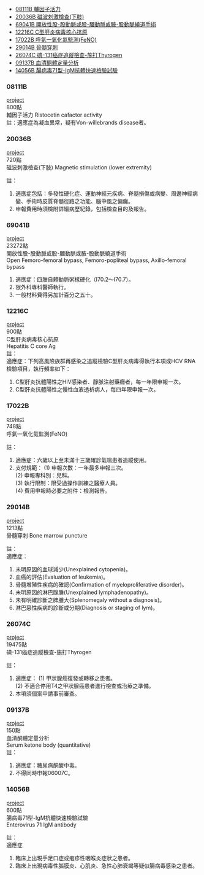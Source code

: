 - [08111B 輔因子活力](#08111B)
- [20036B 磁波刺激檢查(下肢)](#20036B)
- [69041B 開放性股-股動脈或股-膕動脈或腋-股動脈繞道手術](#69041B)
- [12216C C型肝炎病毒核心抗原](#12216C)
- [17022B 呼氣一氧化氮監測(FeNO)](#17022B)
- [29014B 骨髓穿刺](#29014B)
- [26074C 碘-131癌症追蹤檢查-施打Thyrogen](#26074C)
- [09137B 血清酮體定量分析](#09137B)
- [14056B 腸病毒71型-IgM抗體快速檢驗試驗](#14056B)



### 08111B
[project](https://github.com/ITRI-BDL-D/CQL-Project-template/tree/08111B)  
800點  
輔因子活力 Ristocetin cafactor activity  
註：適應症為凝血異常，疑有Von-willebrands disease者。


### 20036B
[project](https://github.com/ITRI-BDL-D/CQL-Project-template/tree/20036B)  
720點  
磁波刺激檢查(下肢)
Magnetic stimulation (lower extremity)  

註：
1. 適應症包括：多發性硬化症、運動神經元疾病、脊髓損傷或病變、周邊神經病變、手術時皮質脊髓徑路之功能、腦中風之偏癱。 
2. 申報費用時須檢附詳細病歷紀錄，包括檢查目的及報告。

### 69041B
[project](https://github.com/ITRI-BDL-D/CQL-Project-template/tree/69041B)  
23272點  
開放性股-股動脈或股-膕動脈或腋-股動脈繞道手術  
Open Femoro-femoral bypass, Femoro-popliteal bypass, Axillo-femoral bypass  
1. 適應症：四肢自體動脈粥樣硬化（I70.2～I70.7）。
2. 限外科專科醫師執行。
3. 一般材料費得另加計百分之五十。

### 12216C
[project](https://github.com/ITRI-BDL-D/CQL-Project-template/tree/D100LS-522--12216c)  
900點  
C型肝炎病毒核心抗原  
Hepatitis C core Ag  
註：  
適應症：下列高風險族群再感染之追蹤檢驗C型肝炎病毒得執行本項或HCV RNA檢驗項目，執行頻率如下：
1. C型肝炎抗體陽性之HIV感染者、靜脈注射藥癮者，每一年限申報一次。
2. C型肝炎抗體陽性之慢性血液透析病人，每四年限申報一次。

### 17022B
[project](https://github.com/ITRI-BDL-D/CQL-Project-template/tree/D100LS-549-17022B-%E5%91%BC%E6%B0%A3%E4%B8%80%E6%B0%A7%E5%8C%96%E6%B0%AE%E7%9B%A3%E6%B8%AC(FeNO))  
748點  
呼氣一氧化氮監測(FeNO)  

註：  
1. 適應症：六歲以上至未滿十三歲確診氣喘患者追蹤使用。
2. 支付規範：
(1) 申報次數：一年最多申報三次。  
(2) 申報專科別：兒科。  
(3) 執行限制：限受過操作訓練之醫療人員。  
(4) 費用申報時必要之附件：檢測報告。  

### 29014B
[project](https://github.com/ITRI-BDL-D/CQL-Project-template/tree/D100LS-551-29014B)  
1213點  
骨髓穿刺 Bone marrow puncture  

註：  
適應症：  
1. 未明原因的血球減少(Unexplained cytopenia)。
2. 血癌的評估(Evaluation of leukemia)。
3. 骨髓增殖性疾病的確認(Confirmation of myeloproliferative disorder)。
4. 未明原因的淋巴腺腫(Unexplained lymphadenopathy)。
5. 未有明確診斷之脾腫大(Splenomegaly without a diagnosis)。
6. 淋巴惡性疾病的診斷或分期(Diagnosis or staging of lym)。


### 26074C
[project](https://github.com/ITRI-BDL-D/CQL-Project-template/tree/D100LS-550-26074C)  
19475點  
碘-131癌症追蹤檢查-施打Thyrogen  

註：  
1. 適應症：
(1)	甲狀腺癌復發或轉移之患者。  
(2)	不適合停用T4之甲狀腺癌患者進行檢查或治療之準備。  
2. 本項須個案申請事前審查。

### 09137B
[project](https://github.com/ITRI-BDL-D/CQL-Project-template/tree/D100LS-535-09137B)  
150點  
血清酮體定量分析  
Serum ketone body (quantitative)  
註：  
1. 適應症：糖尿病酮酸中毒。
2. 不得同時申報06007C。

### 14056B
[project](https://github.com/ITRI-BDL-D/CQL-Project-template/tree/D100LS-536-14056B)  
600點  
腸病毒71型-IgM抗體快速檢驗試驗  
Enterovirus 71 IgM antibody  

註：  
適應症  
1. 臨床上出現手足口症或疱疹性咽喉炎症狀之患者。
2. 臨床上出現病毒性腦膜炎、心肌炎、急性心肺衰竭等疑似腸病毒感染之患者。
